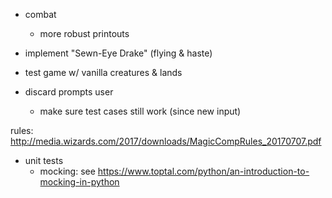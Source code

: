 
- combat
	- more robust printouts

- implement "Sewn-Eye Drake" (flying & haste)

- test game w/ vanilla creatures & lands

- discard prompts user
	- make sure test cases still work (since new input)

rules: http://media.wizards.com/2017/downloads/MagicCompRules_20170707.pdf


- unit tests
	- mocking: see https://www.toptal.com/python/an-introduction-to-mocking-in-python
